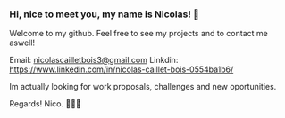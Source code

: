 ### Hi, nice to meet you, my name is Nicolas! 👋


Welcome to my github. 
Feel free to see my projects and to contact me aswell!

Email: nicolascailletbois3@gmail.com
Linkdin: https://www.linkedin.com/in/nicolas-caillet-bois-0554ba1b6/

Im actually looking for work proposals, challenges and new oportunities.

Regards!
Nico. 
👋👋👋
